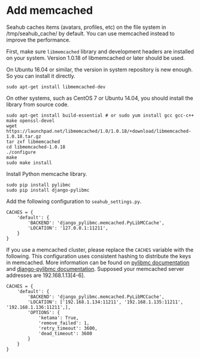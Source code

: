 # Add memcached

Seahub caches items (avatars, profiles, etc) on the file system in /tmp/seahub_cache/ by default. You can use memcached instead to improve the performance.

First, make sure `libmemcached` library and development headers are installed on your system. Version 1.0.18 of libmemcached or later should be used.

On Ubuntu 16.04 or similar, the version in system repository is new enough. So you can install it directly.

```
sudo apt-get install libmemcached-dev
```

On other systems, such as CentOS 7 or Ubuntu 14.04, you should install the library from source code.

```
sudo apt-get install build-essential # or sudo yum install gcc gcc-c++ make openssl-devel
wget https://launchpad.net/libmemcached/1.0/1.0.18/+download/libmemcached-1.0.18.tar.gz
tar zxf libmemcached
cd libmemcached-1.0.18
./configure
make
sudo make install
```

Install Python memcache library.

```
sudo pip install pylibmc
sudo pip install django-pylibmc
```

Add the following configuration to `seahub_settings.py`.

```
CACHES = {
    'default': {
        'BACKEND': 'django_pylibmc.memcached.PyLibMCCache',
        'LOCATION': '127.0.0.1:11211',
    }
}

```

If you use a memcached cluster, please replace the `CACHES` variable with the following. This configuration uses consistent hashing to distribute the keys in memcached. More information can be found on [pylibmc documentation](http://sendapatch.se/projects/pylibmc/behaviors.html) and [django-pylibmc documentation](https://github.com/django-pylibmc/django-pylibmc). Supposed your memcached server addresses are 192.168.1.13[4-6].

```
CACHES = {
    'default': {
        'BACKEND': 'django_pylibmc.memcached.PyLibMCCache',
        'LOCATION': ['192.168.1.134:11211', '192.168.1.135:11211', '192.168.1.136:11211',],
        'OPTIONS': {
            'ketama': True,
            'remove_failed': 1,
            'retry_timeout': 3600,
            'dead_timeout': 3600
        }
    }
}

